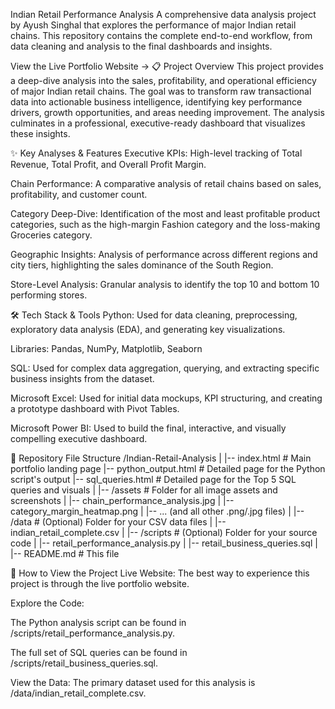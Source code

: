 Indian Retail Performance Analysis
A comprehensive data analysis project by Ayush Singhal that explores the performance of major Indian retail chains. This repository contains the complete end-to-end workflow, from data cleaning and analysis to the final dashboards and insights.

View the Live Portfolio Website →
📋 Project Overview
This project provides a deep-dive analysis into the sales, profitability, and operational efficiency of major Indian retail chains. The goal was to transform raw transactional data into actionable business intelligence, identifying key performance drivers, growth opportunities, and areas needing improvement. The analysis culminates in a professional, executive-ready dashboard that visualizes these insights.

✨ Key Analyses & Features
Executive KPIs: High-level tracking of Total Revenue, Total Profit, and Overall Profit Margin.

Chain Performance: A comparative analysis of retail chains based on sales, profitability, and customer count.

Category Deep-Dive: Identification of the most and least profitable product categories, such as the high-margin Fashion category and the loss-making Groceries category.

Geographic Insights: Analysis of performance across different regions and city tiers, highlighting the sales dominance of the South Region.

Store-Level Analysis: Granular analysis to identify the top 10 and bottom 10 performing stores.

🛠️ Tech Stack & Tools
Python: Used for data cleaning, preprocessing, exploratory data analysis (EDA), and generating key visualizations.

Libraries: Pandas, NumPy, Matplotlib, Seaborn

SQL: Used for complex data aggregation, querying, and extracting specific business insights from the dataset.

Microsoft Excel: Used for initial data mockups, KPI structuring, and creating a prototype dashboard with Pivot Tables.

Microsoft Power BI: Used to build the final, interactive, and visually compelling executive dashboard.

📂 Repository File Structure
/Indian-Retail-Analysis
|
|-- index.html                    # Main portfolio landing page
|-- python_output.html            # Detailed page for the Python script's output
|-- sql_queries.html              # Detailed page for the Top 5 SQL queries and visuals
|
|-- /assets                       # Folder for all image assets and screenshots
|   |-- chain_performance_analysis.jpg
|   |-- category_margin_heatmap.png
|   |-- ... (and all other .png/.jpg files)
|
|-- /data                         # (Optional) Folder for your CSV data files
|   |-- indian_retail_complete.csv
|
|-- /scripts                      # (Optional) Folder for your source code
|   |-- retail_performance_analysis.py
|   |-- retail_business_queries.sql
|
|-- README.md                     # This file

🚀 How to View the Project
Live Website: The best way to experience this project is through the live portfolio website.

Explore the Code:

The Python analysis script can be found in /scripts/retail_performance_analysis.py.

The full set of SQL queries can be found in /scripts/retail_business_queries.sql.

View the Data: The primary dataset used for this analysis is /data/indian_retail_complete.csv.